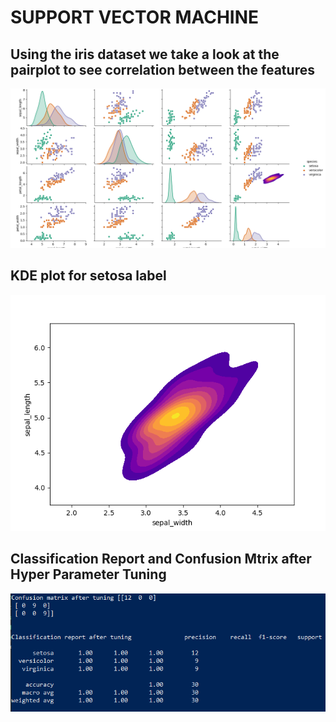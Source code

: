 # SUPPORT VECTOR MACHINE


## Using the iris dataset we take a look at the pairplot to see correlation between the features
![alt text](https://github.com/vsahasrabudhe96/Machine_Learning_Practice/blob/ff145c4dcedfe6944a86247c4bf09d676730b5e1/SupportVectorMachine/pairplotSVM.png)

## KDE plot for setosa label
![alt text](https://github.com/vsahasrabudhe96/Machine_Learning_Practice/blob/ff145c4dcedfe6944a86247c4bf09d676730b5e1/SupportVectorMachine/kdeplot.png)

## Classification Report and Confusion Mtrix after Hyper Parameter Tuning

![alt text](https://github.com/vsahasrabudhe96/Machine_Learning_Practice/blob/ff145c4dcedfe6944a86247c4bf09d676730b5e1/SupportVectorMachine/metrics.PNG)
